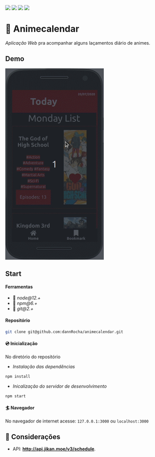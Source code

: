 ![](https://img.shields.io/github/license/dannrocha/animecalendar)
![](https://img.shields.io/github/repo-size/dannrocha/animecalendar)
![](https://img.shields.io/github/last-commit/dannrocha/animecalendar)
![](https://img.shields.io/badge/daniel%20rocha-dev-green)

# :calendar: Animecalendar
*Aplicação Web* pra acompanhar alguns laçamentos diário de animes.

## Demo
![](demo/run.gif)

## Start
#### Ferramentas
* :pushpin: *node@12.+*
* :pushpin: *npm@6.+*
* :pushpin: *git@2.+*

#### Repositório 
```sh 
git clone git@github.com:dannRocha/animecalendar.git
```

#### :cd: Inicialização
No diretório do repositório
* *Instalação das dependências* 
```sh
npm install
```
* *Inicalização do servidor de desenvolvimento*
```sh
npm start
```

#### :surfer: Navegador
No navegador de internet acesse: ```127.0.0.1:3000``` ou ```localhost:3000```

## :vibration_mode: Considerações
* API: **http://api.jikan.moe/v3/schedule**.
